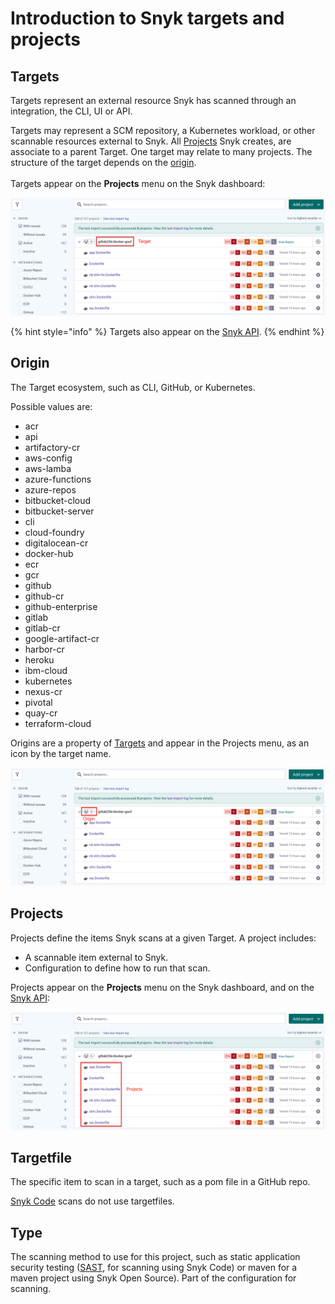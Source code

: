 # Introduction to Snyk targets and projects

## Targets

Targets represent an external resource Snyk has scanned through an integration, the CLI, UI or API.

Targets may represent a SCM repository, a Kubernetes workload, or other scannable resources external to Snyk. All [Projects](./#project) Snyk creates, are associate to a parent Target. One target may relate to many projects. The structure of the target depends on the [origin](./#origin).\
\
Targets appear on the **Projects** menu on the Snyk dashboard:

![](<../../.gitbook/assets/image (65).png>)

{% hint style="info" %}
Targets also appear on the [Snyk API](https://apidocs.snyk.io/?version=2022-02-16%7Ebeta#tag--Targets).
{% endhint %}

## Origin

The Target ecosystem, such as CLI, GitHub, or Kubernetes.

Possible values are:

* acr
* api
* artifactory-cr
* aws-config
* aws-lamba
* azure-functions
* azure-repos
* bitbucket-cloud
* bitbucket-server
* cli
* cloud-foundry
* digitalocean-cr
* docker-hub
* ecr
* gcr
* github
* github-cr
* github-enterprise
* gitlab
* gitlab-cr
* google-artifact-cr
* harbor-cr
* heroku
* ibm-cloud
* kubernetes
* nexus-cr
* pivotal
* quay-cr
* terraform-cloud

Origins are a property of [Targets](./#targets) and appear in the Projects menu, as an icon by the target name.

![](<../../.gitbook/assets/image (71).png>)

## Projects

Projects define the items Snyk scans at a given Target. A project includes:

* A scannable item external to Snyk.
* Configuration to define how to run that scan.

Projects appear on the **Projects** menu on the Snyk dashboard, and on the [Snyk API](https://apidocs.snyk.io/?version=2022-02-16%7Ebeta#tag--Projects):

![](<../../.gitbook/assets/image (76).png>)

## Targetfile

The specific item to scan in a target, such as a pom file in a GitHub repo.

[Snyk Code](https://docs.snyk.io/snyk-code) scans do not use targetfiles.

## Type

The scanning method to use for this project, such as static application security testing ([SAST](https://snyk.io/learn/application-security/sast-vs-dast/), for scanning using Snyk Code) or maven for a maven project using Snyk Open Source). Part of the configuration for scanning.
